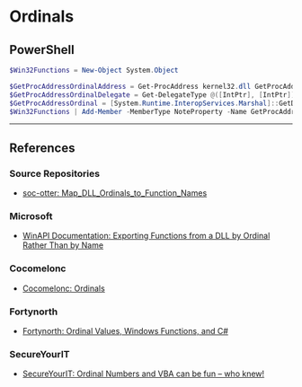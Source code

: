 # Ordinals

## PowerShell

```powershell
$Win32Functions = New-Object System.Object

$GetProcAddressOrdinalAddress = Get-ProcAddress kernel32.dll GetProcAddress
$GetProcAddressOrdinalDelegate = Get-DelegateType @([IntPtr], [IntPtr]) ([IntPtr])
$GetProcAddressOrdinal = [System.Runtime.InteropServices.Marshal]::GetDelegateForFunctionPointer($GetProcAddressOrdinalAddress, $GetProcAddressOrdinalDelegate)
$Win32Functions | Add-Member -MemberType NoteProperty -Name GetProcAddressOrdinal -Value $GetProcAddressOrdinal
```

---
## References

### Source Repositories

- [soc-otter: Map_DLL_Ordinals_to_Function_Names](https://github.com/soc-otter/Blue/blob/main/Map_DLL_Ordinals_to_Function_Names.ps1)

### Microsoft

- [WinAPI Documentation: Exporting Functions from a DLL by Ordinal Rather Than by Name](https://learn.microsoft.com/en-us/cpp/build/exporting-functions-from-a-dll-by-ordinal-rather-than-by-name?view=msvc-170)

### Cocomelonc

- [Cocomelonc: Ordinals](https://cocomelonc.github.io/tutorial/2022/03/18/simple-malware-av-evasion-4.html)

### Fortynorth

- [Fortynorth: Ordinal Values, Windows Functions, and C#](https://fortynorthsecurity.com/blog/ordinal-values-and-c/)

### SecureYourIT

- [SecureYourIT: Ordinal Numbers and VBA can be fun – who knew!](https://secureyourit.co.uk/wp/2020/04/15/ordinal-numbers-and-vba-can-be-fun-who-knew/)